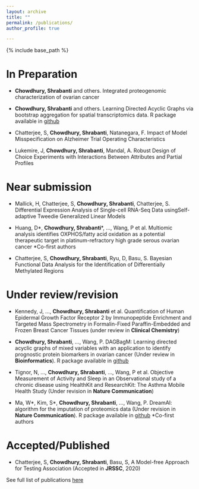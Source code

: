 ```yaml
---
layout: archive
title: ""
permalink: /publications/
author_profile: true

---
```


{% include base_path %}

In Preparation
======

* **Chowdhury, Shrabanti** and others. Integrated proteogenomic characterization of ovarian cancer 

* **Chowdhury, Shrabanti** and others. Learning Directed Acyclic Graphs via bootstrap aggregation for spatial transcriptomics data. R package available in [github](https://github.com/jie108/scDagBag) 

* Chatterjee, S, **Chowdhury, Shrabanti**, Natanegara, F. Impact of Model Misspecification on Alzheimer Trial Operating Characteristics

* Lukemire, J, **Chowdhury, Shrabanti**, Mandal, A. Robust Design of Choice Experiments with Interactions Between Attributes and Partial Profiles


Near submission
======

* Mallick, H, Chatterjee, S, **Chowdhury, Shrabanti**, Chatterjee, S. Differential Expression Analysis of Single-cell RNA-Seq Data usingSelf-adaptive Tweedie Generalized Linear Models

* Huang, D\*, **Chowdhury, Shrabanti**\*, ..., Wang, P et al. Multiomic analysis identifies OXPHOS/fatty acid oxidation as a potential therapeutic target in platinum-refractory high grade serous ovarian cancer \*Co-first authors

* Chatterjee, S, **Chowdhury, Shrabanti**, Ryu, D, Basu, S. Bayesian Functional Data Analysis for the Identification of Differentially Methylated Regions 

Under review/revision
======

* Kennedy, J, ..., **Chowdhury, Shrabanti** et al. Quantification of Human Epidermal Growth Factor Receptor 2 by Immunopeptide Enrichment and Targeted Mass Spectrometry in Formalin-Fixed Paraffin-Embedded and Frozen Breast Cancer Tissues (under review in **Clinical Chemistry**)

* **Chowdhury, Shrabanti**, ..., Wang, P. DAGBagM: Learning directed acyclic graphs of mixed variables with an application to identify prognostic protein biomarkers in ovarian cancer (Under review in **Bioinformatics**). R package available in [github](https://github.com/jie108/dagbagM) 

* Tignor, N, ..., **Chowdhury, Shrabanti**, ..., Wang, P et al. Objective Measurement of Activity and Sleep in an Observational study of a chronic disease using HealthKit and ResearchKit: The Asthma Mobile Health Study (Under revision in **Nature Communication**)

* Ma, W\*, Kim, S\*, **Chowdhury, Shrabanti**, ..., Wang, P. DreamAI: algorithm for the imputation of proteomics data (Under revision in **Nature Communication**). R package available in [github](https://github.com/WangLab-MSSM/DreamAI) 
\*Co-first authors
          

Accepted/Published
======

* Chatterjee, S, **Chowdhury, Shrabanti**, Basu, S, A Model-free Approach for Testing Association (Accepted in **JRSSC**, 2020)

See full list of publications [here](https://scholar.google.com/citations?hl=en&user=7GPa9SoAAAAJ&view_op=list_works&authuser=1)
